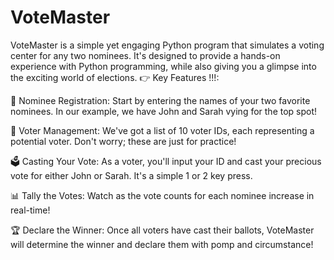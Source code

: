 # VoteMaster
VoteMaster is a simple yet engaging Python program that simulates a voting center for any two nominees. It's designed to provide a hands-on experience with Python programming, while also giving you a glimpse into the exciting world of elections.
👉 Key Features !!!:

📜 Nominee Registration: Start by entering the names of your two favorite nominees. In our example, we have John and Sarah vying for the top spot!

👥 Voter Management: We've got a list of 10 voter IDs, each representing a potential voter. Don't worry; these are just for practice!

🗳️ Casting Your Vote: As a voter, you'll input your ID and cast your precious vote for either John or Sarah. It's a simple 1 or 2 key press.

📊 Tally the Votes: Watch as the vote counts for each nominee increase in real-time!

🏆 Declare the Winner: Once all voters have cast their ballots, VoteMaster will determine the winner and declare them with pomp and circumstance!
